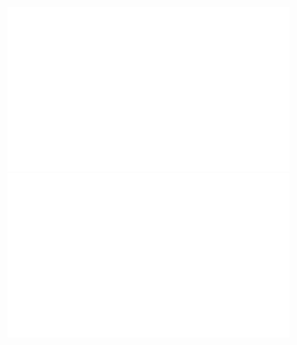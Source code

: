<!-- # Hello! I'm Saikiran 👋 -->

<!-- ![Top Langs](https://github-readme-stats.vercel.app/api/top-langs/?username=saikiransomanagoudar&layout=compact) -->
![](https://raw.githubusercontent.com/saikiransomanagoudar/github-stats/master/generated/overview.svg)
![](https://raw.githubusercontent.com/saikiransomanagoudar/github-stats/master/generated/languages.svg)

<!--
## ⚡ Languages and Frameworks

<table>
  <tr>
    <td><b>Programming Languages</b></td>
    <td>
      <img src="https://img.shields.io/badge/JavaScript-%23323330.svg?style=flat-square&logo=javascript&logoColor=%23F7DF1E"/>
      <img src="https://img.shields.io/badge/TypeScript-%23007ACC.svg?style=flat-square&logo=typescript&logoColor=white"/>
      <img src="https://img.shields.io/badge/Python-3670A0?style=flat-square&logo=python&logoColor=ffdd54"/>
      <img src="https://img.shields.io/badge/Java-%23ED8B00.svg?style=flat-square&logo=openjdk&logoColor=white"/>
      <img src="https://img.shields.io/badge/C-%2300599C.svg?style=flat-square&logo=c&logoColor=white"/>
      <img src="https://img.shields.io/badge/Dart-0175C2.svg?style=flat-square&logo=dart&logoColor=white"/>
      <img src="https://img.shields.io/badge/SQL-336791.svg?style=flat-square&logo=postgresql&logoColor=white"/>
    </td>
  </tr>

  <tr>
    <td><b>Frontend</b></td>
    <td>
      <img src="https://img.shields.io/badge/React-%2320232a.svg?style=flat-square&logo=react&logoColor=%2361DAFB"/>
      <img src="https://img.shields.io/badge/Redux-764ABC?style=flat-square&logo=redux&logoColor=white"/>
      <img src="https://img.shields.io/badge/Next.js-000000?style=flat-square&logo=next.js&logoColor=white"/>
      <img src="https://img.shields.io/badge/Flutter-02569B.svg?style=flat-square&logo=flutter&logoColor=white"/>
      <img src="https://img.shields.io/badge/HTML5-%23E34F26.svg?style=flat-square&logo=html5&logoColor=white"/>
      <img src="https://img.shields.io/badge/CSS3-%231572B6.svg?style=flat-square&logo=css3&logoColor=white"/>
    </td>
  </tr>

  <tr>
    <td><b>Styling</b></td>
    <td>
      <img src="https://img.shields.io/badge/Tailwind-38B2AC.svg?style=flat-square&logo=tailwind-css&logoColor=white"/>
      <img src="https://img.shields.io/badge/MaterialUI-0081CB.svg?style=flat-square&logo=MUI&logoColor=white"/>
    </td>
  </tr>

  <tr>
    <td><b>Backend</b></td>
    <td>
      <img src="https://img.shields.io/badge/Node.js-43853D?style=flat-square&logo=node.js&logoColor=white"/>
      <img src="https://img.shields.io/badge/Flask-%23000000.svg?style=flat-square&logo=flask&logoColor=white"/>
      <img src="https://img.shields.io/badge/FastAPI-009688?style=flat-square&logo=fastapi&logoColor=white"/>
      <img src="https://img.shields.io/badge/LangChain-blue?style=flat-square&logo=langchain&logoColor=white"/>
    </td>
  </tr>

  <tr>
    <td><b>Databases</b></td>
    <td>
      <img src="https://img.shields.io/badge/MySQL-005C84.svg?style=flat-square&logo=mysql&logoColor=white"/>
      <img src="https://img.shields.io/badge/MongoDB-%234ea94b.svg?style=flat-square&logo=mongodb&logoColor=white"/>
      <img src="https://img.shields.io/badge/PostgreSQL-%23336791.svg?style=flat-square&logo=postgresql&logoColor=white"/>
      <img src="https://img.shields.io/badge/Firebase-%23039BE5.svg?style=flat-square&logo=firebase"/>
    </td>
  </tr>

  <tr>
    <td><b>Machine Learning Libraries</b></td>
    <td>
      <img src="https://img.shields.io/badge/Keras-D00000.svg?style=flat-square&logo=keras&logoColor=white"/>
      <img src="https://img.shields.io/badge/TensorFlow-%23FF6F00.svg?style=flat-square&logo=tensorflow&logoColor=white"/>
      <img src="https://img.shields.io/badge/Pandas-150458?style=flat-square&logo=pandas&logoColor=white"/>
      <img src="https://img.shields.io/badge/Numpy-013243?style=flat-square&logo=numpy&logoColor=white"/>
      <img src="https://img.shields.io/badge/Scikit--Learn-F7931E.svg?style=flat-square&logo=scikit-learn&logoColor=white"/>
      <img src="https://img.shields.io/badge/Matplotlib-013220?style=flat-square&logo=matplotlib&logoColor=white"/>
    </td>
  </tr>

<!--
  <tr>
    <td><b>Real-Time Libraries</b></td>
    <td>
      <img src="https://img.shields.io/badge/Socket.IO-%23010101.svg?style=flat-square&logo=socketdotio&logoColor=white"/>
    </td>
  </tr>

  <tr>
    <td><b>Big Data & Analytics</b></td>
    <td>
      <img src="https://img.shields.io/badge/Hadoop-66CCFF.svg?style=flat-square&logo=apachehadoop&logoColor=black"/>
      <img src="https://img.shields.io/badge/Apache%20Spark-E25A1C.svg?style=flat-square&logo=apachespark&logoColor=white"/>
      <img src="https://img.shields.io/badge/Elasticsearch-005571.svg?style=flat-square&logo=elasticsearch&logoColor=white"/>
      <img src="https://img.shields.io/badge/Splunk-000000.svg?style=flat-square&logo=splunk&logoColor=white"/>
    </td>
  </tr>

  <tr>
    <td><b>AI & NLP Tools</b></td>
    <td>
      <img src="https://img.shields.io/badge/OpenAI-412991?style=flat-square&logo=openai&logoColor=white"/>

      <img src="https://img.shields.io/badge/LangGraph-0088CC.svg?style=flat-square&logoColor=white&labelColor=000000&label=LangGraph"/>
    </td>
  </tr>
  
  <tr>
    <td><b>Cloud & DevOps</b></td>
    <td>
      <img src="https://img.shields.io/badge/Amazon_AWS-232F3E?style=flat-square&logo=amazon-aws&logoColor=white"/>
      <img src="https://img.shields.io/badge/Docker-2496ED.svg?style=flat-square&logo=docker&logoColor=white"/>
      <img src="https://img.shields.io/badge/Kubernetes-326ce5.svg?style=flat-square&logo=kubernetes&logoColor=white"/>
      <img src="https://img.shields.io/badge/Jenkins-D24939.svg?style=flat-square&logo=jenkins&logoColor=white"/>
      <img src="https://img.shields.io/badge/Maven-C71A36.svg?style=flat-square&logo=apache-maven&logoColor=white"/>
      <img src="https://img.shields.io/badge/Linux-FCC624.svg?style=flat-square&logo=linux&logoColor=black"/>
      <img src="https://img.shields.io/badge/Powershell-5391FE.svg?style=flat-square&logo=powershell&logoColor=white"/>
    </td>
  </tr>

  <tr>
    <td><b>Version Control & Tools</b></td>
    <td>
      <img src="https://img.shields.io/badge/Github-181717.svg?style=flat-square&logo=github&logoColor=white"/>
      <img src="https://img.shields.io/badge/Bitbucket-0747a6.svg?style=flat-square&logo=bitbucket&logoColor=white"/>
      <img src="https://img.shields.io/badge/JIRA-0052CC.svg?style=flat-square&logo=jira&logoColor=white"/>
      <img src="https://img.shields.io/badge/XL%20Release-2496ED.svg?style=flat-square&logoColor=white&labelColor=000000&label=XL%20Release"/>
    </td>
  </tr>

  <tr>
    <td><b>Testing</b></td>
    <td>
      <img src="https://img.shields.io/badge/JUnit-25A162.svg?style=flat-square&logo=junit5&logoColor=white"/>
      <img src="https://img.shields.io/badge/Selenium-43B02A.svg?style=flat-square&logo=selenium&logoColor=white"/>
      <img src="https://img.shields.io/badge/React%20Testing%20Library-%23CC6699.svg?style=flat-square&logo=testing-library&logoColor=white"/>
      <img src="https://img.shields.io/badge/Jest-C21325?style=flat-square&logo=jest&logoColor=white"/>
    </td>
  </tr>
</table>
-->
